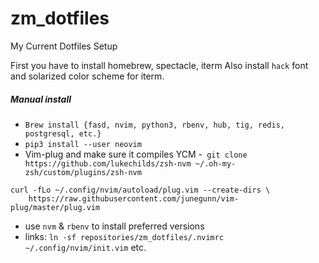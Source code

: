 # zm_dotfiles
My Current Dotfiles Setup

First you have to install homebrew, spectacle, iterm
Also install `hack` font and solarized color scheme for iterm.

##### Manual install
- `Brew install {fasd, nvim, python3, rbenv, hub, tig, redis, postgresql, etc.}`
- `pip3 install --user neovim`
- Vim-plug and make sure it compiles YCM
-` git clone https://github.com/lukechilds/zsh-nvm ~/.oh-my-zsh/custom/plugins/zsh-nvm`
```
curl -fLo ~/.config/nvim/autoload/plug.vim --create-dirs \
    https://raw.githubusercontent.com/junegunn/vim-plug/master/plug.vim
```
- use `nvm` & `rbenv` to install preferred versions
- links: `ln -sf repositories/zm_dotfiles/.nvimrc ~/.config/nvim/init.vim` etc.

